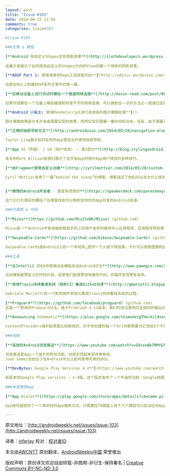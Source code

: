 ```yaml
---
layout: post
title: "Issue #103"
date: 2014-06-15 12:58
comments: true
categories: Issue#103

#Issue #103

###文章 & 教程
 
[**Android 用自定义Shapes实现阴影效果**](http://slothdevelopers.wordpress.com/2014/05/22/shadow-effect-with-custom-shapes/) 
 
这篇文章展示了如何使用自定义的Shapes为你的View创建一个简单的阴影效果。
 
[**AOSP Part 1: 使用清单和Repo工具获取代码**](http://udinic.wordpress.com/2014/05/24/aosp-part-1-get-the-code-using-the-manifest-and-repo/) (udinic.wordpress.com)

这是在Mac上构建AOSP系列文章中的第一篇。
 
[**在移动设备上进行测试时模拟一个慢速网络连接**](http://kevin-read.com/post/86601925386/simulating-a-slow-network-connection-when-testing-on) (kevin-read.com)

如果你想要在一个设备上模拟缓慢和参差不齐的网络连接，可以做到这一点的方法之一是通过在路由器上配置OpenWRT。

[**Android 小贴士: 使用Renderscript进行高效率的图片模糊处理**]()

图片模糊效果是许多开发者需要实现的效果，然而实现它需要一番时间和功夫。还有，由于需要对图像做很多处理，从CUP和内存使用方面看，如果没有合适的编码是非常痛苦的。
 
[**正确的抽屉导航交互**](http://androiduiux.com/2014/05/20/navigation-drawer-done-right/) (androiduiux.com)

Taylor Ling展示如何在你的App里恰当的使用抽屉导航。
 
[**App UI（界面） / UX（用户体验） – 第1部分**](http://blog.stylingandroid.com/archives/2571) (blog.stylingandroid.com)

本系列Mark Allison给我们展示了在开发App时提升App用户体验的各种技巧。
 
[**给Fragment使用自定义动画**](http://cyrilmottier.com/2014/05/20/custom-animations-with-fragments/) (cyrilmottier.com)

Cyril Mottier发表了一篇“behind the scene”的博客，博客描述了他如何以及为什么使用过渡动画从而改善Capitaine Train Android应用程序的搜索体验。
 
 
[**懒惰的Android开发者 - 是富有成效的**](https://speakerdeck.com/pareshmayani/lazy-android-developers-be-productive) (speakerdeck.com)

这个幻灯片很好的概括了在哪里找到可以帮助加快你的App开发的Android资源。

###开源库 & 代码
 
[**Mizuu**](https://github.com/MizzleDK/Mizuu) (github.com)
 
Mizuu是一个Android平板电脑和智能手机上的用户友好的媒体中心应用程序。应用程序帮助管理你所有的电影和电视节目视频文件,自动对视频内容获取有用的信息,包括标题、情节、封面和演员。
 
[**Swipeable-Cards**](https://github.com/kikoso/Swipeable-Cards) (github.com)

Swipeable-cards是Android上的一个本地库,提供一个火绒卡等效果。卡片可以使用图像构造并显示动画效果,dismiss-to-like dismiss-to-unlike,使用不同的排序机制。
 
###工具
 
[**在IntelliJ IDEA中使用动态模版发送Android日志**](http://www.pawegio.com/2014/05/20/sending-android-logs-with-live-templates-in-intellij-idea-and-android-studio/) (www.pawegio.com)

动态模版是预定义的代码片段，这使我们能够更快地编写代码，并最终变得更有效率。
 
[**使用Travis持续集成系统（简称CI）集成Github仓库**](http://gmariotti.blogspot.com/2014/05/integrating-android-github-repo-with.html) (gmariotti.blogspot.com)

Gabriele Mariotti有一个新的插件来简化集成Travis持续集成系统的过程。
 
[**Proguard**](https://github.com/facebook/proguard) (github.com)
这是一个更快的ProGuard分支。基于ProGruad 4.11版本。我们的测试表明完全相同的输出这个分支比上游分支快2.5倍。
 
[**Announcing Schematic**](https://plus.google.com/+SimonVigTherkildsen/posts/4HyYYD8qCwC) (plus.google.com)

ContentProviders维护起来是比较麻烦的。对于你创建的每一个Uri你都需要为它添加5个不同的方法，而且还要把它添加到你的UriMatcher。为了缓解这种情况，Schematic可以帮你生成ContentProvider。而你只需要定义你的Uri和给他们添加注释。
 
###视频
 
[**高效的Android消息推送**](https://www.youtube.com/watch?v=GXvxxAb7RMY&feature=youtu.be) (www.youtube.com)

消息推送是App一个强大的附加功能，但是实现起来却非常麻烦。
Juan Gomez总结出了在Android平台上如何使用可用的协议。
 
[**DevBytes: Google Play Services 4.4**](https://www.youtube.com/watch?v=J2lYuNMeOfQ&feature=youtu.be)(www.youtube.com)

新版本的Google Play services - 4.4版。这个版本发布了一个牛逼的功能：Google地图的街景API。以及其他一些新功能。
 
###本周推荐App
 
[**App Dialer**](https://play.google.com/store/apps/details?id=name.pilgr.appdialer&hl=en)  (play.google.com)

App拨号器提供了一个革命性的App搜索方式。只需要在T9键盘上按下几个键就可以启动任何App。当你需要快速找到并启动应用程序时节省了很多时间。

---
```



原文地址：[http://androidweekly.net/issues/issue-103](http://androidweekly.net/issues/issue-103)

译者：[inferjay](https://github.com/inferjay) 校对：[校对者ID](https://github.com/校对者ID)

本文由[AWCNTT](https://github.com/AWCNTT) 原创翻译，[AndroidWeekly中国](http://www.androidweekly.cn/) 荣誉推出

版权声明：原创译文欢迎自由转载-非商用-非衍生-保持署名 | [Creative Commons BY-NC-ND 3.0](http://creativecommons.org/licenses/by-nc-nd/3.0/deed.zh)